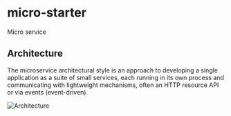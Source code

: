 # micro-starter
Micro service

## Architecture

The microservice architectural style is an approach to developing a single application as a suite of small services, each running in its own process and communicating with lightweight mechanisms, often an HTTP resource API or via events (event-driven).

![Architecture](https://github.com/sky233/micro-starter/blob/master/slides/architecture-01.png "Architecture")
